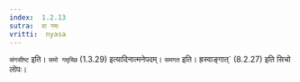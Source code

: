 ```yaml
---
index:  1.2.13
sutra:  वा गमः
vritti:  nyasa
---
```


`संगसीष्ट` इति। `समो गमृच्छि` (1.3.29) इत्यादिनात्मनेपदम्। `समगत` इति।
ह्रस्वाङ्गात्` (8.2.27) इति सिचो लोपः।

